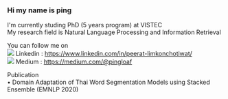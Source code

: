 ### Hi my name is ping 
I'm currently studing PhD (5 years program) at VISTEC <br>
My research field is Natural Language Processing and Information Retrieval <br>

You can follow me on<br>
<img src="https://img.icons8.com/fluent/16/000000/linkedin.png"/> Linkedin : https://www.linkedin.com/in/peerat-limkonchotiwat/ <br>
<img src="https://img.icons8.com/ios-filled/16/000000/medium-new.png"/> Medium : https://medium.com/@pingloaf <br>

Publication <br>
• Domain Adaptation of Thai Word Segmentation Models using Stacked Ensemble (EMNLP 2020) <br>

<br>

<!--
**mrpeerat/mrpeerat** is a ✨ _special_ ✨ repository because its `README.md` (this file) appears on your GitHub profile.

Here are some ideas to get you started:

- 🔭 I’m currently working on ...
- 🌱 I’m currently learning ...
- 👯 I’m looking to collaborate on ...
- 🤔 I’m looking for help with ...
- 💬 Ask me about ...
- 📫 How to reach me: ...
- 😄 Pronouns: ...
- ⚡ Fun fact: ...
-->
